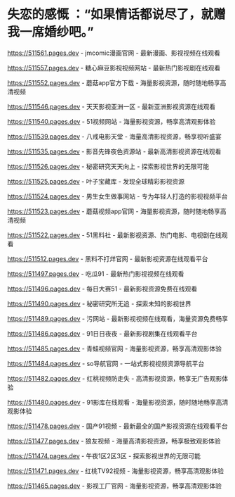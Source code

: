 # 失恋的感慨 ：“如果情话都说尽了，就赠我一席婚纱吧。”
https://511561.pages.dev - jmcomic漫画官网 - 最新漫画、影视视频在线观看

https://511557.pages.dev - 糖心麻豆影视视频网站 - 最新热门影视剧在线观看

https://511552.pages.dev - 蘑菇app官方下载 - 海量影视资源，随时随地畅享高清视频

https://511546.pages.dev - 天天影视亚洲一区 - 最新亚洲影视资源在线观看

https://511540.pages.dev - 51视频网站 - 海量影视资源，畅享高清观影体验

https://511539.pages.dev - 八戒电影天堂 - 海量高清影视资源，畅享视听盛宴

https://511535.pages.dev - 影音先锋夜色资源站 - 最新高清影视资源在线观看

https://511526.pages.dev - 秘密研究天天向上 - 探索影视世界的无限可能

https://511525.pages.dev - 叶子宝藏库 - 发现全球精彩影视资源

https://511524.pages.dev - 男生女生做事网站 - 专为年轻人打造的影视视频平台

https://511523.pages.dev - 蘑菇视频app官网 - 海量影视资源，随时随地畅享高清视频

https://511522.pages.dev - 51黑料社 - 最新影视资源、热门电影、电视剧在线观看

https://511512.pages.dev - 黑料不打烊官网 - 最新影视资源在线观看平台

https://511497.pages.dev - 吃瓜91 - 最新热门影视视频在线观看

https://511496.pages.dev - 每日大赛51 - 最新影视资源免费在线观看

https://511490.pages.dev - 秘密研究所无追 - 探索未知的影视世界

https://511489.pages.dev - 污网站 - 最新影视视频在线观看，海量资源免费畅享

https://511486.pages.dev - 91日日夜夜 - 最新影视剧集在线观看平台

https://511485.pages.dev - 青蛙视频官网 - 海量影视资源，畅享高清观影体验

https://511484.pages.dev - so导航官网 - 一站式影视视频资源导航平台

https://511482.pages.dev - 红桃视频防走失 - 高清影视资源，畅享无广告观影体验

https://511480.pages.dev - 91影库在线观看 - 海量影视资源，随时随地畅享高清观影体验

https://511478.pages.dev - 国产91视频 - 最新最全的国产影视资源在线观看平台

https://511477.pages.dev - 狼友视频 - 海量高清影视资源，畅享极致观影体验

https://511474.pages.dev - 午夜1区2区3区 - 探索影视世界的无限可能

https://511471.pages.dev - 红桃TV92视频 - 海量影视资源，畅享高清观影体验

https://511465.pages.dev - 影视工厂官网 - 海量影视资源，畅享高清观影体验

